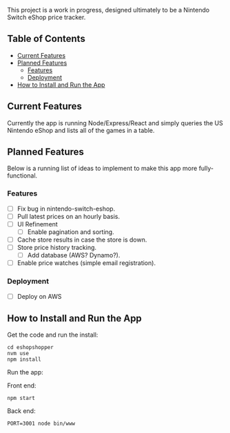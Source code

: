 This project is a work in progress, designed ultimately to be a Nintendo Switch eShop price tracker.

## Table of Contents

- [Current Features](#current-features)
- [Planned Features](#planned-features)
  - [Features](#features)
  - [Deployment](#deployment)
- [How to Install and Run the App](#how-to-install-and-run-the-app)


## Current Features
Currently the app is running Node/Express/React and simply queries the US Nintendo eShop and lists all of the games in a table.

## Planned Features
Below is a running list of ideas to implement to make this app more fully-functional.

### Features
- [ ] Fix bug in nintendo-switch-eshop.
- [ ] Pull latest prices on an hourly basis.
- [ ] UI Refinement
  - [ ] Enable pagination and sorting.
- [ ] Cache store results in case the store is down.
- [ ] Store price history tracking.
  - [ ] Add database (AWS? Dynamo?).
- [ ] Enable price watches (simple email registration).

### Deployment
- [ ] Deploy on AWS


## How to Install and Run the App
Get the code and run the install:
```git clone git@github.com:jeffhoelter/eshopshopper.git
cd eshopshopper
nvm use
npm install
```

Run the app:

Front end:
```
npm start
```
Back end:
```
PORT=3001 node bin/www
```
